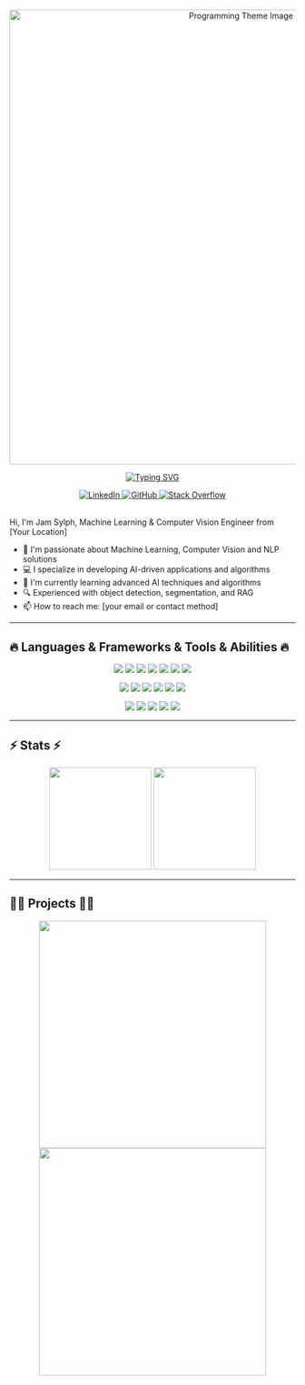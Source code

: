 # 

<div align="center">
  <img src="https://your-image-url-here.jpg" width="800" alt="Programming Theme Image"/>
</div>

<div align="center">
  
  [![Typing SVG](https://readme-typing-svg.demolab.com/?lines=%22The+expert+was+once+a+beginner+who+never+gave+up%22;%22Mastery+comes+from+consistency%2C+not+intensity%22;%22Doubt+kills+more+dreams+than+failure+ever+will%22;%22The+distance+between+dreams+and+reality+is+called+discipline%22&font=Inter&center=true&width=750&height=60&duration=3000&pause=1000&color=3498DB)](https://git.io/typing-svg)
  
</div>

<div align="center">
  <a href="https://linkedin.com/in/jamsylph">
    <img src="https://img.shields.io/badge/LinkedIn-0077B5?style=for-the-badge&logo=linkedin&logoColor=white" alt="LinkedIn"/>
  </a>
  <a href="https://github.com/jamsylph">
    <img src="https://img.shields.io/badge/GitHub-100000?style=for-the-badge&logo=github&logoColor=white" alt="GitHub"/>
  </a>
  <a href="https://stackoverflow.com/users/your-id">
    <img src="https://img.shields.io/badge/Stack_Overflow-FE7A16?style=for-the-badge&logo=stack-overflow&logoColor=white" alt="Stack Overflow"/>
  </a>
</div>

<br>

Hi, I'm Jam Sylph, Machine Learning & Computer Vision Engineer from [Your Location]

- 🔬 I'm passionate about Machine Learning, Computer Vision and NLP solutions
- 💻 I specialize in developing AI-driven applications and algorithms
- 🌱 I'm currently learning advanced AI techniques and algorithms
- 🔍 Experienced with object detection, segmentation, and RAG
- 📫 How to reach me: [your email or contact method]

---

## 🔥 Languages & Frameworks & Tools & Abilities 🔥

<p align="center">
  <img src="https://img.shields.io/badge/Python-3776AB?style=for-the-badge&logo=python&logoColor=white" />
  <img src="https://img.shields.io/badge/C%2B%2B-00599C?style=for-the-badge&logo=c%2B%2B&logoColor=white" />
  <img src="https://img.shields.io/badge/PyTorch-EE4C2C?style=for-the-badge&logo=pytorch&logoColor=white" />
  <img src="https://img.shields.io/badge/OpenCV-5C3EE8?style=for-the-badge&logo=opencv&logoColor=white" />
  <img src="https://img.shields.io/badge/LaTeX-008080?style=for-the-badge&logo=latex&logoColor=white" />
  <img src="https://img.shields.io/badge/Jupyter-F37626?style=for-the-badge&logo=jupyter&logoColor=white" />
  <img src="https://img.shields.io/badge/Tableau-E97627?style=for-the-badge&logo=tableau&logoColor=white" />
</p>

<p align="center">
  <img src="https://img.shields.io/badge/Machine_Learning-01D277?style=for-the-badge&logoColor=white" />
  <img src="https://img.shields.io/badge/Computer_Vision-5C3EE8?style=for-the-badge&logoColor=white" />
  <img src="https://img.shields.io/badge/Deep_Learning-FF6F00?style=for-the-badge&logoColor=white" />
  <img src="https://img.shields.io/badge/NLP-9cf?style=for-the-badge&logoColor=white" />
  <img src="https://img.shields.io/badge/Object_Detection-CD5C5C?style=for-the-badge&logoColor=white" />
  <img src="https://img.shields.io/badge/RAG-6b57ff?style=for-the-badge&logoColor=white" />
</p>

<p align="center">
  <img src="https://img.shields.io/badge/Data_Annotation-25A162?style=for-the-badge&logoColor=white" />
  <img src="https://img.shields.io/badge/LabelMe-25A162?style=for-the-badge&logoColor=white" />
  <img src="https://img.shields.io/badge/LabelImg-FFA500?style=for-the-badge&logoColor=white" />
  <img src="https://img.shields.io/badge/CVAT-00AEFF?style=for-the-badge&logoColor=white" />
  <img src="https://img.shields.io/badge/Stata-3776AB?style=for-the-badge&logoColor=white" />
</p>

---

## ⚡ Stats ⚡

<div align="center">
  <img height="180em" src="https://github-readme-stats.vercel.app/api?username=jamsylph&show_icons=true&hide_border=true&count_private=true&include_all_commits=true&theme=radical" />
  <img height="180em" src="https://github-readme-stats.vercel.app/api/top-langs/?username=jamsylph&exclude_repo=KNN-Image-Classification&show_icons=true&hide_border=true&layout=compact&langs_count=8&theme=radical"/>
</div>

---

## 👨‍💻 Projects 👨‍💻

<p align="center">
  <a href="https://github.com/jamsylph/your-project-1">
    <img width="400" align="center" src="https://github-readme-stats.vercel.app/api/pin/?username=jamsylph&repo=your-project-1&theme=radical" />
  </a>
  <a href="https://github.com/jamsylph/your-project-2">
    <img width="400" align="center" src="https://github-readme-stats.vercel.app/api/pin/?username=jamsylph&repo=your-project-2&theme=radical" />
  </a>
</p>

